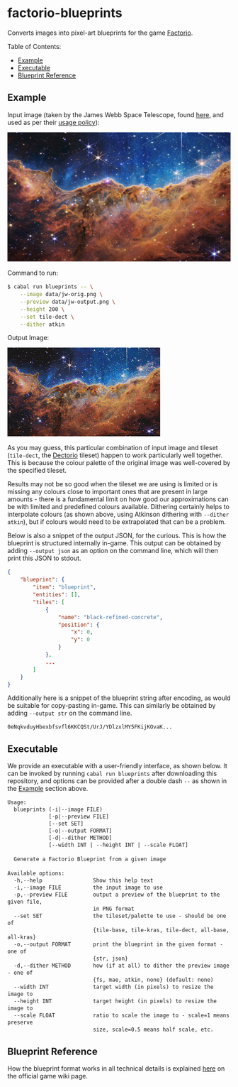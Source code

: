 # factorio-blueprints

Converts images into pixel-art blueprints for the game [Factorio][factorio].

Table of Contents:

- [Example](#example)
- [Executable](#executable)
- [Blueprint Reference](#blueprint-reference)

## Example

Input image (taken by the James Webb Space Telescope, found [here][jw-link],
and used as per their [usage policy][jw-usage]):

![James Webb Input Image](data/jw-orig.png)

Command to run:

```sh
$ cabal run blueprints -- \
    --image data/jw-orig.png \
    --preview data/jw-output.png \
    --height 200 \
    --set tile-dect \
    --dither atkin
```

Output Image:

![James Webb Output Image](data/jw-output.png)

As you may guess, this particular combination of input image and tileset
(`tile-dect`, the [Dectorio][dectorio] tileset) happen to work particularly
well together. This is because the colour palette of the original image was
well-covered by the specified tileset.

Results may not be so good when the tileset we are using is limited or is
missing any colours close to important ones that are present in large
amounts - there is a fundamental limit on how good our approximations can
be with limited and predefined colours available. Dithering certainly helps
to interpolate colours (as shown above, using Atkinson dithering
with `--dither atkin`), but if colours would need to be extrapolated that
can be a problem.

Below is also a snippet of the output JSON, for the curious. This is how the
blueprint is structured internally in-game. This output can be obtained by
adding `--output json` as an option on the command line, which will then
print this JSON to stdout.

```json
{
    "blueprint": {
        "item": "blueprint",
        "entities": [],
        "tiles": [
            {
                "name": "black-refined-concrete",
                "position": {
                    "x": 0,
                    "y": 0
                }
            },
            ...
        ]
    }
}
```

Additionally here is a snippet of the blueprint string after encoding, as
would be suitable for copy-pasting in-game. This can similarly be obtained by
adding `--output str` on the command line.

```
0eNqkvduyHbexbfsvfl6KKCQSt/UrJ/YDlzxlMY5FKijKOvaK...
```

## Executable

We provide an executable with a user-friendly interface, as shown below.
It can be invoked by running `cabal run blueprints` after downloading
this repository, and options can be provided after a double dash `--` as
shown in the [Example](#example) section above.

```
Usage:
  blueprints (-i|--image FILE)
             [-p|--preview FILE]
             [--set SET]
             [-o|--output FORMAT]
             [-d|--dither METHOD]
             [--width INT | --height INT | --scale FLOAT]

  Generate a Factorio Blueprint from a given image

Available options:
  -h,--help                Show this help text
  -i,--image FILE          the input image to use
  -p,--preview FILE        output a preview of the blueprint to the given file,
                           in PNG format
  --set SET                the tileset/palette to use - should be one of
                           {tile-base, tile-kras, tile-dect, all-base, all-kras}
  -o,--output FORMAT       print the blueprint in the given format - one of
                           {str, json}
  -d,--dither METHOD       how (if at all) to dither the preview image - one of
                           {fs, mae, atkin, none} (default: none)
  --width INT              target width (in pixels) to resize the image to
  --height INT             target height (in pixels) to resize the image to
  --scale FLOAT            ratio to scale the image to - scale=1 means preserve
                           size, scale=0.5 means half scale, etc.
```

## Blueprint Reference

How the blueprint format works in all technical details is explained
[here][wiki] on the official game wiki page.

[jw-link]: https://webbtelescope.org/contents/media/images/2022/031/01G77PKB8NKR7S8Z6HBXMYATGJ
[jw-usage]: https://webbtelescope.org/copyright
[wiki]: https://wiki.factorio.com/Blueprint_string_format
[dectorio]: https://mods.factorio.com/mod/Dectorio
[factorio]: https://factorio.com/
